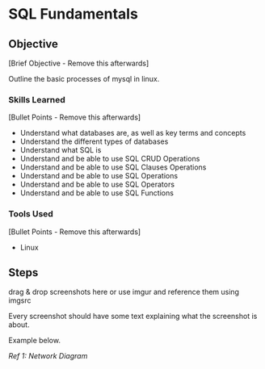 # SQL Fundamentals

## Objective
[Brief Objective - Remove this afterwards]

Outline the basic processes of mysql in linux.

### Skills Learned
[Bullet Points - Remove this afterwards]

- Understand what databases are, as well as key terms and concepts
- Understand the different types of databases 
- Understand what SQL is
- Understand and be able to use SQL CRUD Operations
- Understand and be able to use SQL Clauses Operations
- Understand and be able to use SQL Operations
- Understand and be able to use SQL Operators
- Understand and be able to use SQL Functions

### Tools Used
[Bullet Points - Remove this afterwards]

- Linux

## Steps
drag & drop screenshots here or use imgur and reference them using imgsrc

Every screenshot should have some text explaining what the screenshot is about.

Example below.

*Ref 1: Network Diagram*
